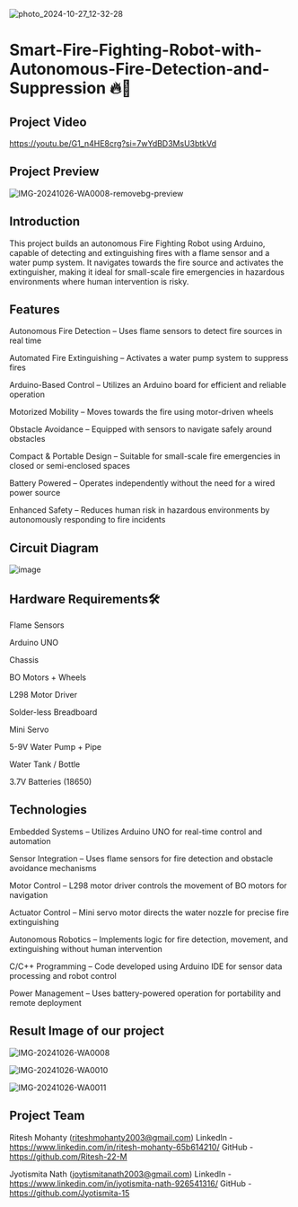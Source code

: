 ![photo_2024-10-27_12-32-28](https://github.com/user-attachments/assets/0ef37826-5b72-4fcd-be4c-300e36c42e6a)

# Smart-Fire-Fighting-Robot-with-Autonomous-Fire-Detection-and-Suppression 🔥🤖

## Project Video
https://youtu.be/G1_n4HE8crg?si=7wYdBD3MsU3btkVd

## Project Preview
![IMG-20241026-WA0008-removebg-preview](https://github.com/user-attachments/assets/17948957-ecbf-4ae1-99d5-2db9d5f65cbb)

## Introduction
This project builds an autonomous Fire Fighting Robot using Arduino, capable of detecting and extinguishing fires with a flame sensor and a water pump system. It navigates towards the fire source and activates the extinguisher, making it ideal for small-scale fire emergencies in hazardous environments where human intervention is risky.

## Features
Autonomous Fire Detection – Uses flame sensors to detect fire sources in real time

Automated Fire Extinguishing – Activates a water pump system to suppress fires

Arduino-Based Control – Utilizes an Arduino board for efficient and reliable operation

Motorized Mobility – Moves towards the fire using motor-driven wheels

Obstacle Avoidance – Equipped with sensors to navigate safely around obstacles

Compact & Portable Design – Suitable for small-scale fire emergencies in closed or semi-enclosed spaces

Battery Powered – Operates independently without the need for a wired power source

Enhanced Safety – Reduces human risk in hazardous environments by autonomously responding to fire incidents

## Circuit Diagram
![image](https://github.com/user-attachments/assets/71265c79-d87c-4458-ac22-875161a5dbac)

## Hardware Requirements🛠️
Flame Sensors 

Arduino UNO 

Chassis 

BO Motors + Wheels 

L298 Motor Driver 

Solder-less Breadboard 

Mini Servo 

5-9V Water Pump + Pipe 

Water Tank / Bottle 

3.7V Batteries (18650) 

## Technologies
Embedded Systems – Utilizes Arduino UNO for real-time control and automation

Sensor Integration – Uses flame sensors for fire detection and obstacle avoidance mechanisms

Motor Control – L298 motor driver controls the movement of BO motors for navigation

Actuator Control – Mini servo motor directs the water nozzle for precise fire extinguishing

Autonomous Robotics – Implements logic for fire detection, movement, and extinguishing without human intervention

C/C++ Programming – Code developed using Arduino IDE for sensor data processing and robot control

Power Management – Uses battery-powered operation for portability and remote deployment

## Result Image of our project

![IMG-20241026-WA0008](https://github.com/user-attachments/assets/570a5471-d1ab-4911-9895-616e6fe128b7)

![IMG-20241026-WA0010](https://github.com/user-attachments/assets/9cf31140-47a3-4369-bf7b-9b69e5684d3f)

![IMG-20241026-WA0011](https://github.com/user-attachments/assets/597b9cff-002f-44c9-ba40-939c1c3b8fd2)

## Project Team

Ritesh Mohanty (riteshmohanty2003@gmail.com)
Linkedln - https://www.linkedin.com/in/ritesh-mohanty-65b614210/
GitHub - https://github.com/Ritesh-22-M

Jyotismita Nath (joytismitanath2003@gmail.com)
Linkedln - https://www.linkedin.com/in/jyotismita-nath-926541316/
GitHub - https://github.com/Jyotismita-15
